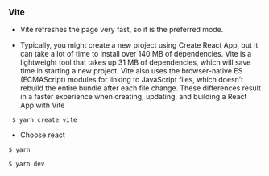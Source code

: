 ### Vite
* Vite refreshes the page very fast, so it is the preferred mode.

* Typically, you might create a new project using Create React App, but it can take a lot of time to install over 140 MB of dependencies. Vite is a lightweight tool that takes up 31 MB of dependencies, which will save time in starting a new project. Vite also uses the browser-native ES (ECMAScript) modules for linking to JavaScript files, which doesn’t rebuild the entire bundle after each file change. These differences result in a faster experience when creating, updating, and building a React App with Vite

```
 $ yarn create vite
```

* Choose react

```
$ yarn
```

```
$ yarn dev
```